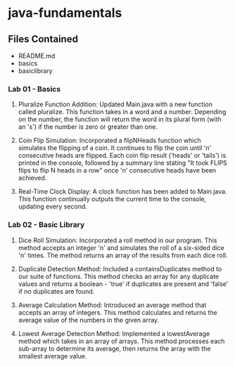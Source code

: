 # java-fundamentals

## Files Contained

+ README.md
+ basics
+ basiclibrary

### Lab 01 - Basics

1. Pluralize Function Addition: Updated Main.java with a new function called pluralize. This function takes in a word and a number. Depending on the number, the function will return the word in its plural form (with an 's') if the number is zero or greater than one.

2. Coin Flip Simulation: Incorporated a flipNHeads function which simulates the flipping of a coin. It continues to flip the coin until 'n' consecutive heads are flipped. Each coin flip result ('heads' or 'tails') is printed in the console, followed by a summary line stating "It took FLIPS flips to flip N heads in a row" once 'n' consecutive heads have been achieved.

3. Real-Time Clock Display: A clock function has been added to Main.java. This function continually outputs the current time to the console, updating every second.

### Lab 02 - Basic Library

1. Dice Roll Simulation: Incorporated a roll method in our program. This method accepts an integer 'n' and simulates the roll of a six-sided dice 'n' times. The method returns an array of the results from each dice roll.

2. Duplicate Detection Method: Included a containsDuplicates method to our suite of functions. This method checks an array for any duplicate values and returns a boolean - 'true' if duplicates are present and 'false' if no duplicates are found.

3. Average Calculation Method: Introduced an average method that accepts an array of integers. This method calculates and returns the average value of the numbers in the given array.

4. Lowest Average Detection Method: Implemented a lowestAverage method which takes in an array of arrays. This method processes each sub-array to determine its average, then returns the array with the smallest average value.
